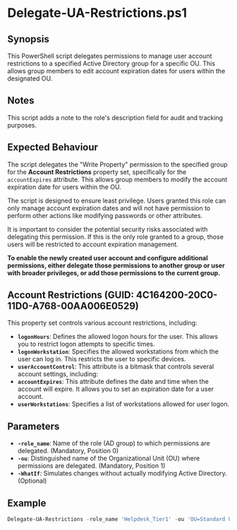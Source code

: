 # Delegate-UA-Restrictions.ps1

## Synopsis

This PowerShell script delegates permissions to manage user account restrictions to a specified Active Directory group for a specific OU.  This allows group members to edit account expiration dates for users within the designated OU. 

## Notes

This script adds a note to the role's description field for audit and tracking purposes.

## Expected Behaviour

The script delegates the "Write Property" permission to the specified group for the **Account Restrictions** property set, specifically for the `accountExpires` attribute. This allows group members to modify the account expiration date for users within the OU. 

The script is designed to ensure least privilege. Users granted this role can only manage account expiration dates and will not have permission to perform other actions like modifying passwords or other attributes.

It is important to consider the potential security risks associated with delegating this permission. If this is the only role granted to a group, those users will be restricted to account expiration management.

**To enable the newly created user account and configure additional permissions, either delegate those permissions to another group or user with broader privileges, or add those permissions to the current group.**

## Account Restrictions (GUID: 4C164200-20C0-11D0-A768-00AA006E0529)

This property set controls various account restrictions, including:

* **`logonHours`**:  Defines the allowed logon hours for the user. This allows you to restrict logon attempts to specific times.
* **`logonWorkstation`**:  Specifies the allowed workstations from which the user can log in. This restricts the user to specific devices.
* **`userAccountControl`**:  This attribute is a bitmask that controls several account settings, including:
* **`accountExpires`**:  This attribute defines the date and time when the account will expire. It allows you to set an expiration date for a user account.
* **`userWorkstations`**:  Specifies a list of workstations allowed for user logon.

## Parameters

* **`-role_name`**: Name of the role (AD group) to which permissions are delegated. (Mandatory, Position 0)
* **`-ou`**: Distinguished name of the Organizational Unit (OU) where permissions are delegated. (Mandatory, Position 1)
* **`-WhatIf`**: Simulates changes without actually modifying Active Directory. (Optional)

## Example

```powershell
Delegate-UA-Restrictions -role_name 'Helpdesk_Tier1' -ou 'OU=Standard Users,DC=contoso,DC=com'